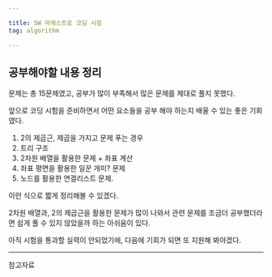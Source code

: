 ```yaml
---

title: SW 마에스트로 코딩 시험
tag: algorithm

---
```


## 공부해야할 내용 정리

문제는 총 15문제였고, 공부가 많이 부족해서 많은 문제를 제대로 풀지 못했다.

앞으로 코딩 시험을 준비하면서 어떤 요소들을 공부 해야 하는지 배울 수 있는 좋은 기회였다.

1. 2의 제곱근, 제곱을 가지고 문제 푸는 경우
2. 트리 구조
3. 2차원 배열을 활용한 문제 + 좌표 계산
4. 좌표 평면을 활용한 일꾼 개미? 문제
5. 노드를 활용한 연결리스트 문제.

이런 식으로 짧게 정리해볼 수 있겠다.

2차원 배열과, 2의 제곱근을 활용한 문제가 많이 나와서 관련 문제를 조금더 공부했더라면 쉽게 풀 수 있지 않았을까 하는 아쉬움이 있다.

아직 시험을 통과할 실력이 안되었기에, 다음에 기회가 되면 또 지원해 봐야겠다.


- - -
 
참고자료 
